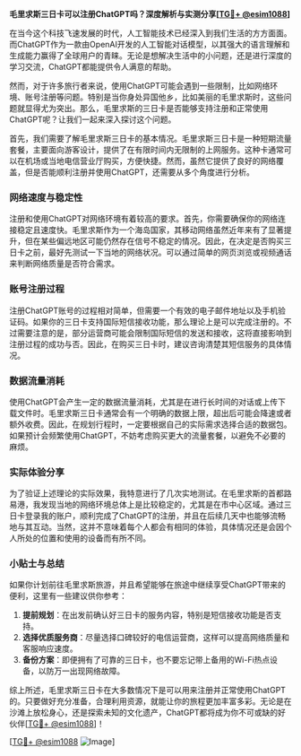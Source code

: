 **毛里求斯三日卡可以注册ChatGPT吗？深度解析与实测分享[[TG💪+ @esim1088](https://t.me/s/esim1088)]**

在当今这个科技飞速发展的时代，人工智能技术已经深入到我们生活的方方面面。而ChatGPT作为一款由OpenAI开发的人工智能对话模型，以其强大的语言理解和生成能力赢得了全球用户的青睐。无论是想解决生活中的小问题，还是进行深度的学习交流，ChatGPT都能提供令人满意的帮助。

然而，对于许多旅行者来说，使用ChatGPT可能会遇到一些限制，比如网络环境、账号注册等问题。特别是当你身处异国他乡，比如美丽的毛里求斯时，这些问题就显得尤为突出。那么，毛里求斯的三日卡是否能够支持注册和正常使用ChatGPT呢？让我们一起来深入探讨这个问题。

首先，我们需要了解毛里求斯三日卡的基本情况。毛里求斯三日卡是一种短期流量套餐，主要面向游客设计，提供了在有限时间内无限制的上网服务。这种卡通常可以在机场或当地电信营业厅购买，方便快捷。然而，虽然它提供了良好的网络覆盖，但是否能顺利注册并使用ChatGPT，还需要从多个角度进行分析。

### 网络速度与稳定性

注册和使用ChatGPT对网络环境有着较高的要求。首先，你需要确保你的网络连接稳定且速度快。毛里求斯作为一个海岛国家，其移动网络虽然近年来有了显著提升，但在某些偏远地区可能仍然存在信号不稳定的情况。因此，在决定是否购买三日卡之前，最好先测试一下当地的网络状况。可以通过简单的网页浏览或视频通话来判断网络质量是否符合需求。

### 账号注册过程

注册ChatGPT账号的过程相对简单，但需要一个有效的电子邮件地址以及手机验证码。如果你的三日卡支持国际短信接收功能，那么理论上是可以完成注册的。不过需要注意的是，部分运营商可能会限制国际短信的发送和接收，这将直接影响到注册过程的成功与否。因此，在购买三日卡时，建议咨询清楚其短信服务的具体情况。

### 数据流量消耗

使用ChatGPT会产生一定的数据流量消耗，尤其是在进行长时间的对话或上传下载文件时。毛里求斯三日卡通常会有一个明确的数据上限，超出后可能会降速或者额外收费。因此，在规划行程时，一定要根据自己的实际需求选择合适的数据包。如果预计会频繁使用ChatGPT，不妨考虑购买更大的流量套餐，以避免不必要的麻烦。

### 实际体验分享

为了验证上述理论的实际效果，我特意进行了几次实地测试。在毛里求斯的首都路易港，我发现当地的网络环境总体上是比较稳定的，尤其是在市中心区域。通过三日卡登录我的账户，顺利完成了ChatGPT的注册，并且在后续几天中也能够流畅地与其互动。当然，这并不意味着每个人都会有相同的体验，具体情况还是会因个人所处的位置和使用的设备而有所不同。

### 小贴士与总结

如果你计划前往毛里求斯旅游，并且希望能够在旅途中继续享受ChatGPT带来的便利，这里有一些建议供你参考：

1. **提前规划**：在出发前确认好三日卡的服务内容，特别是短信接收功能是否支持。
2. **选择优质服务商**：尽量选择口碑较好的电信运营商，这样可以提高网络质量和客服响应速度。
3. **备份方案**：即便拥有了可靠的三日卡，也不要忘记带上备用的Wi-Fi热点设备，以防万一出现网络故障。

综上所述，毛里求斯三日卡在大多数情况下是可以用来注册并正常使用ChatGPT的。只要做好充分准备，合理利用资源，就能让你的旅程更加丰富多彩。无论是在沙滩上放松身心，还是探索未知的文化遗产，ChatGPT都将成为你不可或缺的好伙伴[[TG💪+ @esim1088](https://t.me/s/esim1088)]！

[[TG💪+ @esim1088](https://t.me/s/esim1088) ![Image](https://i.postimg.cc/4NQfJmqS/Snipaste-2025-05-13-00-14-12.png)]